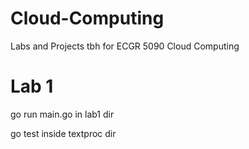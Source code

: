 # Cloud-Computing
Labs and Projects tbh for ECGR 5090 Cloud Computing
# Lab 1

go run main.go in lab1 dir

go test inside textproc dir
